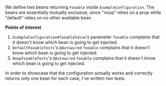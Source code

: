 We define two beans returning `Fooable` inside `ExampleConfiguration`. The beans are essentially
mutually exclusive, since "noop" relies on a prop while "default" relies on no other available bean.

**Points of interest**

1. `ExampleConfiguration#fooableValue`'s parameter `fooable` complains that it doesn't know which
bean is going to get injected.
2. `DefaultFooableTests`'s `@Autowired` `fooable` complains that it doesn't know which bean is going
to get injected.
3. `NoopFooableTests`'s `@Autowired` `fooable` complains that it doesn't know which bean is going to
get injected.

In order to showcase that the configuration actually works and correctly returns only one bean for
each case, I've written two tests.
